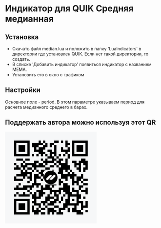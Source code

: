 # Индикатор для QUIK Средняя медианная

## Установка

- Скачать файл median.lua и положить в папку 'LuaIndicators' в директории где установлен QUIK. Если нет такой директории, то создать.
- В списке 'Добавить индикатор' появиться индикатор с названием MEMA.
- Установить его в окно с графиком

## Настройки

Основное поле - period. В этом параметре указываем период для расчета медианного среднего в барах.

## Поддержать автора можно используя этот QR

<img src="qrCode.png" alt="donate" width="300"/>
